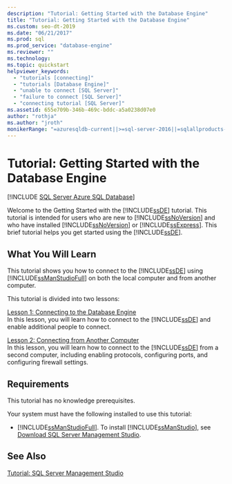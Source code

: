 ```yaml
---
description: "Tutorial: Getting Started with the Database Engine"
title: "Tutorial: Getting Started with the Database Engine"
ms.custom: seo-dt-2019
ms.date: "06/21/2017"
ms.prod: sql
ms.prod_service: "database-engine"
ms.reviewer: ""
ms.technology: 
ms.topic: quickstart
helpviewer_keywords: 
  - "tutorials [connecting]"
  - "tutorials [Database Engine]"
  - "unable to connect [SQL Server]"
  - "failure to connect [SQL Server]"
  - "connecting tutorial [SQL Server]"
ms.assetid: 655e709b-346b-469c-bddc-a5a0238d07e0
author: "rothja"
ms.author: "jroth"
monikerRange: "=azuresqldb-current||>=sql-server-2016||=sqlallproducts-allversions||>=sql-server-linux-2017||=azuresqldb-mi-current"
---
```

# Tutorial: Getting Started with the Database Engine
[!INCLUDE [SQL Server Azure SQL Database](../includes/applies-to-version/sql-asdb.md)]

Welcome to the Getting Started with the [!INCLUDE[ssDE](../includes/ssde-md.md)] tutorial. This tutorial is intended for users who are new to [!INCLUDE[ssNoVersion](../includes/ssnoversion-md.md)] and who have installed [!INCLUDE[ssNoVersion](../includes/ssnoversion-md.md)] or [!INCLUDE[ssExpress](../includes/ssexpress-md.md)]. This brief tutorial helps you get started using the [!INCLUDE[ssDE](../includes/ssde-md.md)].  
  
## What You Will Learn  
This tutorial shows you how to connect to the [!INCLUDE[ssDE](../includes/ssde-md.md)] using [!INCLUDE[ssManStudioFull](../includes/ssmanstudiofull-md.md)] on both the local computer and from another computer.  
  
This tutorial is divided into two lessons:  
  
[Lesson 1: Connecting to the Database Engine](../relational-databases/lesson-1-connecting-to-the-database-engine.md)  
In this lesson, you will learn how to connect to the [!INCLUDE[ssDE](../includes/ssde-md.md)] and enable additional people to connect.  
  
[Lesson 2: Connecting from Another Computer](../relational-databases/lesson-2-connecting-from-another-computer.md)  
In this lesson, you will learn how to connect to the [!INCLUDE[ssDE](../includes/ssde-md.md)] from a second computer, including enabling protocols, configuring ports, and configuring firewall settings.  
  
## Requirements  
This tutorial has no knowledge prerequisites.  
  
Your system must have the following installed to use this tutorial:  
  
-   [!INCLUDE[ssManStudioFull](../includes/ssmanstudiofull-md.md)]. To install [!INCLUDE[ssManStudio](../includes/ssmanstudio-md.md)], see [Download SQL Server Management Studio](../ssms/download-sql-server-management-studio-ssms.md).  
  
## See Also  
[Tutorial: SQL Server Management Studio](../ssms/quickstarts/connect-query-sql-server.md)  
  
  
